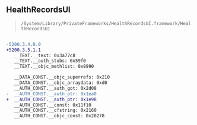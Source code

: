 ## HealthRecordsUI

> `/System/Library/PrivateFrameworks/HealthRecordsUI.framework/HealthRecordsUI`

```diff

-5200.3.4.0.0
+5200.3.5.1.1
   __TEXT.__text: 0x3a77c8
   __TEXT.__auth_stubs: 0x59f0
   __TEXT.__objc_methlist: 0x8990

   __DATA_CONST.__objc_superrefs: 0x210
   __DATA_CONST.__objc_arraydata: 0xd0
   __AUTH_CONST.__auth_got: 0x2d08
-  __AUTH_CONST.__auth_ptr: 0x1ea0
+  __AUTH_CONST.__auth_ptr: 0x1e98
   __AUTH_CONST.__const: 0x11f10
   __AUTH_CONST.__cfstring: 0x2160
   __AUTH_CONST.__objc_const: 0x20278

```
